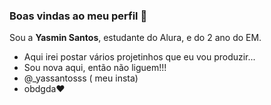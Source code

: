 ### Boas vindas ao meu perfil 🤍

Sou a **Yasmin Santos**, estudante do Alura, e do 2 ano do EM.
- Aqui irei postar vários projetinhos que eu vou produzir...
- Sou nova aqui, então não liguem!!!
- @_yassantosss ( meu insta)
- obdgda♥️
